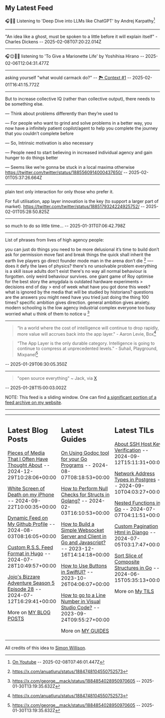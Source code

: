 ## My Latest Feed

<!-- feed starts -->
🎧🧑‍💻 Listening to 'Deep Dive into LLMs like ChatGPT' by Andrej Karpathy[^llmguide]


[^llmguide]: [On Youtube](https://www.youtube.com/watch?v=7xTGNNLPyMI)   -- 2025-02-08T07:46:01.447Z

---

"An idea like a ghost, must be spoken to a little before it will explain itself" - Charles Dickens  -- 2025-02-08T07:20:22.014Z

---

🎧😌🧘🎶 listening to 'To Give a Marionette Life' by Yoshihisa Hirano  -- 2025-02-06T12:04:31.477Z

---

asking yourself "what would carmack do?" -- [🏞️ Context #1](https://cpx.tnvmadhav.me/content/image/content-images/image_AeAnRrF.png) -- 2025-02-01T16:41:15.772Z

---

But to increase collective IQ (rather than collective output), there needs to be something else.

— Think about problems differently than they’re used to

— For people who want to grind and solve problems in a better way, you now have a infinitely patient copilot/agent to help you complete the journey that you couldn’t complete before

— So, Intrinsic motivation is also necessary

— People need to start believing in increased individual agency and gain hunger to do things better

— Seems like we’re gonna be stuck in a local maxima otherwise
https://twitter.com/twitter/status/1885560914000437650/  -- 2025-02-01T05:37:26.664Z

---

plain text only interaction for only those who prefer it.

For full utilisation, app layer innovation is the key (to support a larger part of market). 
https://twitter.com/twitter/status/1885179324224925752/  -- 2025-02-01T05:28:50.825Z

---

so much to do so little time...  -- 2025-01-31T07:06:42.798Z

---

List of phrases from lives of high agency people:

you can just do things
you need to be more delusional
it’s time to build
don’t ask for permission
move fast and break things
the quick shall inherit the earth
live players
go direct
founder mode
man in the arena
don’t die [^1]
—-
does it defy the laws of physics?
there's no unsolvable problem
everything is a skill issue
adults don't exist
there's no way
all normal behaviour is forgotten. only weird behaviour survives.
one giant game of Roy
optimise for the best story
the amygdala is outdated hardware
experiments > decisions
end of day > end of week
what have you got done this week?
what is ignored by the media that will be studied by historians?
questions are the answers you might need
have you tried just doing the thing 100 times?
specific ambition gives direction. general ambition gives anxiety.
modern schooling is the low agency industrial complex
everyone too busy worried what u think of them to notice u [^2]


[^1]: https://x.com/anuatluru/status/1884748104550752573

[^2]: https://x.com/george__mack/status/1884854028950970605  -- 2025-01-30T13:19:35.632Z

---

> “In a world where the cost of intelligence will continue to drop rapidly, more value will accrues back into the app layer." - Aaron Levie, Box[^1]

> “The App Layer is the only durable category. Intelligence is going to continue to compress at unprecedented levels.” - Suhail, Playground, Mixpanel[^2]


[^1]: https://x.com/levie/status/1884053695626875123

[^2]: https://x.com/Suhail/status/1884353125362065559

  -- 2025-01-29T06:30:05.350Z

---

> "open source everything"  ~ Jack, via [X](https://x.com/jack/status/1883976555686420844)

  -- 2025-01-28T15:00:03.002Z
<!-- feed ends -->

NOTE: This feed is a sliding window. One can find [a significant portion of a feed archive on my website](https://tnvmadhav.me/feed/).

---


<table><tr><td valign="top" width="33%">

## Latest Blog Posts

<!-- blog starts -->
[Pieces of Media That I Often Have Thought About](https://tnvmadhav.me/blog/pieces-of-media-that-i-often-have-thought-about/) -- 2024-12-29T10:28:06+00:00

[White Screen of Death on my iPhone](https://tnvmadhav.me/blog/white-screen-of-death-on-my-iphone/) -- 2024-09-22T10:00:35+00:00

[Dynamic Feed on My Github Profile](https://tnvmadhav.me/blog/dynamic-feed-on-my-github-profile/) -- 2024-08-03T08:16:05+00:00

[Custom R.S.S. Feed Format in Hugo](https://tnvmadhav.me/blog/custom-rss-feed-format-in-hugo/) -- 2024-07-28T10:49:57+00:00

[Jojo's Bizzare Adventure Season 5 Episode 28](https://tnvmadhav.me/blog/jojos-bizzare-adventure-season-5-episode-28/) -- 2024-07-12T16:29:41+00:00

More on [MY BLOG POSTS](https://tnvmadhav.me/blog/)
<!-- blog ends -->

</td><td valign="top" width="34%">

## Latest Guides

<!-- guide starts -->
[On Using Godoc tool for your Go Programs](https://tnvmadhav.me/guides/on-using-godoc-tool/) -- 2024-08-07T08:18:53+00:00

[How to Perform Null Checks for Structs in Golang?](https://tnvmadhav.me/guides/how-to-perform-null-checks-for-structs-in-golang/) -- 2024-02-03T16:10:53+00:00

[How to Build a Simple Websocket Server and Client in Go and Javascript?](https://tnvmadhav.me/guides/how-to-build-a-simple-websocket-server-and-client-in-go/) -- 2023-12-16T14:14:18+00:00

[How to Use Buttons in SwiftUI?](https://tnvmadhav.me/guides/how-to-use-buttons-in-swiftui/) -- 2023-10-26T04:06:07+00:00

[How to go to a Line Number in Visual Studio Code?](https://tnvmadhav.me/guides/how-to-go-to-line-in-visual-studio-code/) -- 2023-09-24T09:55:27+00:00

More on [MY GUIDES](https://tnvmadhav.me/guides/)
<!-- guide ends -->

</td><td valign="top" width="33%">

## Latest TILs

<!-- til starts -->
[About SSH Host Key Verification](https://tnvmadhav.me/til/ssh-host-key-verification/) -- 2024-09-12T15:11:31+00:00

[Network Address Types in Postgres](https://tnvmadhav.me/til/network-address-types-in-postgres/) -- 2024-09-10T04:03:27+00:00

[Nested Functions in Go](https://tnvmadhav.me/til/nested-functions-in-go/) -- 2024-07-07T04:11:51+00:00

[Custom Pagination Html in Django](https://tnvmadhav.me/til/custom-pagination-html-in-django/) -- 2024-07-05T03:17:47+00:00

[Sort Slice of Composite Structures in Go](https://tnvmadhav.me/til/sort-slice-of-composite-structures-in-go/) -- 2024-06-15T05:35:13+00:00

More on [My TILS](https://tnvmadhav.me/til/)
<!-- til ends -->

</td></tr></table>


All credits of this idea to [Simon Willison](https://github.com/simonw/simonw/).
